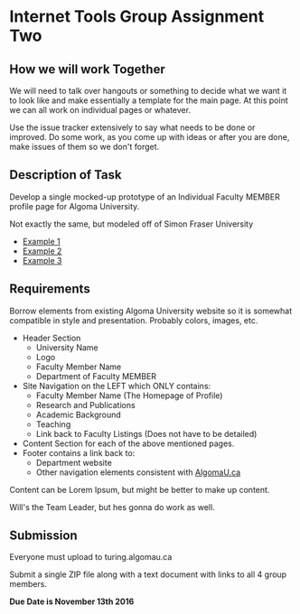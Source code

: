 # Internet Tools Group Assignment Two
## How we will work Together
We will need to talk over hangouts or something to decide what we want it to look like and make essentially a template for the main page.
At this point we can all work on individual pages or whatever.  

Use the issue tracker extensively to say what needs to be done or improved. Do some work, as you come up with ideas or after you are done, make issues of them so we don't forget.
## Description of Task
Develop a single mocked-up prototype of an Individual Faculty MEMBER profile page for Algoma University.  

Not exactly the same, but modeled off of Simon Fraser University
+ [Example 1](https://www.sfu.ca/education/faculty-profiles/kbeck.html)
+ [Example 2](https://www.sfu.ca/education/faculty-profiles/cmamchur.html)
+ [Example 3](https://www.sfu.ca/education/faculty-profiles/pliljedahl.html)

## Requirements
Borrow elements from existing Algoma University website so it is somewhat compatible in style and presentation.  Probably colors, images, etc.

+ Header Section  
  + University Name
  + Logo
  + Faculty Member Name
  + Department of Faculty MEMBER
+ Site Navigation on the LEFT which ONLY contains:
  + Faculty Member Name (The Homepage of Profile)
  + Research and Publications
  + Academic Background
  + Teaching
  + Link back to Faculty Listings (Does not have to be detailed)
+ Content Section for each of the above mentioned pages.
+ Footer contains a link back to:
  + Department website
  + Other navigation elements consistent with [AlgomaU.ca](www.algomau.ca)

Content can be Lorem Ipsum, but might be better to make up content.

Will's the Team Leader, but hes gonna do work as well.

## Submission
Everyone must upload to turing.algomau.ca

Submit a single ZIP file along with a text document with links to all 4 group members.

**Due Date is November 13th 2016**
